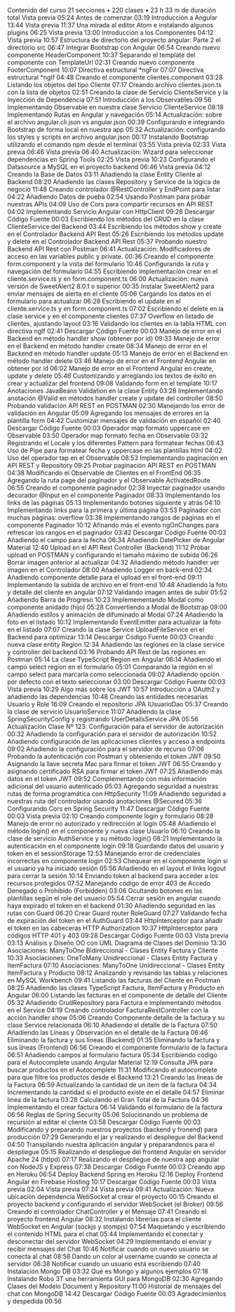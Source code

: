 Contenido del curso
21 secciones • 220 clases • 23 h 33 m de duración total
Vista previa
05:24
Antes de comenzar
03:19
Introducción a Angular
13:44
Vista previa
11:37
Una mirada al editor Atom e instalando algunos plugins
06:25
Vista previa
13:00
Introducción a los Componentes
04:12
Vista previa
10:57
Estructura de directorio del proyecto angular: Parte 2 el directorio src
06:47
Integrar Bootstrap con Angular
06:54
Creando nuevo componente HeaderComponent
10:37
Separando el template del componente con TemplateUrl
02:31
Creando nuevo componente FooterComponent
10:07
Directiva estructural *ngFor
07:07
Directiva estructural *ngIf
04:48
Creando el componente clientes.component
03:28
Listando los objetos del tipo Cliente
07:17
Creando archivo clientes.json.ts con la lista de objetos
02:51
Creando la clase de Servicio ClienteService y la Inyección de Dependencia
07:51
Introducción a los Observables
09:56
Implementando Observable en nuestra clase Servicio ClienteService
08:18
Implementando Rutas en Angular y navegación
05:14
Actualización: sobre el archivo angular.cli.json vs angular.json
00:39
Configurando e integrando Bootstrap de forma local en nuestra app
05:32
Actualización: configurando los styles y scripts en archivo angular.json
00:17
Instalando Bootstrap utilizando el comando npm desde el terminal
03:55
Vista previa
02:33
Vista previa
06:46
Vista previa
06:40
Actualización: Wizard para seleccionar dependencias en Spring Tools
02:25
Vista previa
10:23
Configurando el Datasource a MySQL en el proyecto backend
06:46
Vista previa
04:12
Creando la Base de Datos
03:11
Añadiendo la clase Entity Cliente al Backend
08:20
Añadiendo las clases Repository y Service de la lógica de negocio
11:48
Creando controlador @RestController y EndPoint para listar
04:22
Añadiendo Datos de pueba
02:54
Usando Postman para probar nuestras APIs
04:09
Uso de Cors para compartir recursos en API REST
04:02
Implementando Servicio Angular con HttpClient
09:28
Descargar Código Fuente
00:03
Escribiendo los métodos del CRUD en la clase ClienteService del Backend
03:44
Escribiendo los métodos show y create en el Controlador Backend API Rest
05:26
Escribiendo los métodos update y delete en el Controlador Backend API Rest
05:37
Probando nuestro Backend API Rest con Postman
06:41
Actualización: Modificadores de acceso en las variables public y private.
00:36
Creando el componente form.component y la vista del formulario
10:46
Configurando la ruta y navegación del formulario
04:55
Escribiendo implementación crear en el cliente.service.ts y en form.component.ts
06:00
Actualización: nueva versión de SweetAlert2 8.0.1 o superior
00:35
Instalar SweetAlert2 para enviar mensajes de alerta en el cliente
05:06
Cargando los datos en el formulario para actualizar
06:28
Escribiendo el update en el cliente.service.ts y en form.component.ts
07:02
Escribiendo el delete en la clase service y en el componente clientes
07:37
Overflow en listado de clientes, ajustando layout
03:16
Validando los clientes en la tabla HTML con directiva ngIf
02:41
Descargar Código Fuente
00:03
Manejo de error en el Backend en método handler show (obtener por id)
09:33
Manejo de error en el Backend en método handler create
08:34
Manejo de error en el Backend en método handler update
05:13
Manejo de error en el Backend en método handler delete
03:46
Manejo de error en el Frontend Angular en obtener por id
06:02
Manejo de error en el Frontend Angular en create, update y delete
05:46
Customizando y arreglando los textos de éxito en crear y actualizar del frontend
09:08
Validando form en el template
10:17
Anotaciones JavaBeans Validation en la clase Entity
03:28
Implementando anotación @Valid en métodos handler create y update del controller
08:50
Probando validación API REST en POSTMAN
02:30
Manejando los error de validación en Angular
05:09
Agregando los mensajes de errores en la plantilla form
04:42
Customizar mensajes de validación en español
02:40
Descargar Código Fuente
00:03
Operador map formato uppercase en Observable
03:50
Operador map formato fecha en Observable
03:32
Registrando el Locale y los diferentes Pattern para formatear fechas
06:43
Uso de Pipe para formatear fecha y uppercase en las plantillas html
04:02
Uso del operador tap en el Observable
08:53
Implementando paginación en API REST y Repository
09:25
Probar paginación API REST en POSTMAN
04:38
Modificando el Observable de Clientes en el FrontEnd
06:35
Agregando la ruta page del paginador y el Observable ActivatedRoute
06:55
Creando el componente paginador
02:38
Inyectar paginador usando decorador @Input en el componente Paginador
08:33
Implementando los links de las páginas
05:13
Implementando botones siguiente y atrás
04:10
Implementando links para la primera y última página
03:53
Paginador con muchas páginas: overflow
03:38
Implementando rangos de páginas en el componente Paginador
10:12
Afinando más el evento ngOnChanges para refrescar los rangos en el paginador
03:42
Descargar Código Fuente
00:03
Añadiendo el campo para la fecha
06:34
Añadiendo DatePicker de Angular Material
12:40
Upload en el API Rest Controller (Backend)
11:12
Probar upload en POSTMAN y configurando el tamaño máximo de subida
06:26
Borrar imagen anterior al actualizar
04:32
Añadiendo método handler ver imagen en el Controlador
08:00
Añadiendo Logger en back-end
02:34
Añadiendo componente detalle para el upload en el front-end
09:11
Implementando la subida de archivo en el front-end
10:48
Añadiendo la foto y detalle del cliente en angular
07:12
Validando imagen antes de subir
05:52
Añadiendo Barra de Progreso
10:23
Implemementando Modal como componente anidado (hijo)
05:28
Convertiendo a Modal de Bootstrap
09:00
Añadiendo estilos y animación de difuminado al Modal
07:24
Añadiendo la foto en el listado
10:12
Implementando EventEmitter para actualizar la foto en el listado
07:07
Creando la clase Service UploadFileService en el Backend para optimizar
13:14
Descargar Código Fuente
00:03
Creando nueva clase entity Region
12:34
Añadiendo las regiones en la clase service y controller del backend
03:16
Probando API Rest de las regiones en Postman
05:14
La clase TypeScript Region en Angular
06:14
Añadiendo el campo select region en el formulario
05:01
Comparando la región en el campo select para marcarla como seleccionada
09:02
Añadiendo opción por defecto con el texto seleccionar
03:00
Descargar Código Fuente
00:03
Vista previa
10:29
Algo más sobre los JWT
10:57
Introducción a OAuth2 y añadiendo las dependencias
10:48
Creando las entidades necesarias Usuario y Role
16:09
Creando el repositorio JPA IUsuarioDao
05:37
Creando la clase de servicio UsuarioService
11:07
Añadiendo la clase SpringSecurityConfig y registrando UserDetailsService JPA
05:56
Actualización Clase Nº 123: Configuración para el servidor de autorización
00:32
Añadiendo la configuración para el servidor de autorización
10:52
Añadiendo configuración de las aplicaciones clientes y acceso a endpoints
09:02
Añadiendo la configuración para el servidor de recurso
07:06
Probando la autenticación con Postman y obteniendo el token JWT
09:50
Asignando la llave secreta Mac para firmar el token JWT
06:55
Creando y asignando certificado RSA para firmar el token JWT
07:25
Añadiendo más datos en el token JWT
09:52
Complementando con más información adicional del usuario autenticado
05:03
Agregando seguridad a nuestras rutas de forma programática con HttpSecurity
11:09
Añadiendo seguridad a nuestras ruta del controlador usando anotaciones @Secured
05:36
Configurando Cors en Spring Security
11:47
Descargar Código Fuente
00:03
Vista previa
02:10
Creando componente login y formulario
08:28
Manejo de error no autorizado y redirección al login
05:48
Añadiendo el método login() en el componente y nueva clase Usuario
06:10
Creando la clase de servicio AuthService y su método login()
08:21
Implementando la autenticación en el componente login
09:18
Guardando datos del usuario y token en el sessionStorage
12:53
Manejando error de credenciales incorrectas en componente login
02:53
Chequear en el componente login si el usuario ya ha iniciado sesión
05:56
Añadiendo en el layout el links logout para cerrar la sesión
10:14
Enviando token al backend para acceder a los recursos protegidos
07:52
Manejando código de error 403 de Accedo Denegado o Prohibido (Forbidden)
03:06
Ocultando botones en las plantillas según el role del usuario
05:54
Cerrar sesión en angular cuando haya expirado el token en el backend
01:30
Añadiendo seguridad en las rutas con Guard
06:20
Crear Guard router RoleGuard
07:27
Validando fecha de expiración del token en el AuthGuard
03:44
HttpInterceptor para añadir el token en las cabeceras HTTP Authorization
10:37
HttpInterceptor para códigos HTTP 401 y 403
09:28
Descargar Código Fuente
00:03
Vista previa
03:13
Análisis y Diseño OO con UML Diagrama de Clases del Dominio
13:30
Asociaciones: ManyToOne Bidireccional - Clases Entity Factura y Cliente
10:33
Asociaciones: OneToMany Unidireccional - Clases Entity Factura y ItemFactura
07:10
Asociaciones: ManyToOne Unidireccional - Clases Entity ItemFactura y Producto
08:12
Analizando y revisando las tablas y relaciones en MySQL Workbench
09:41
Listando las facturas del Cliente en Postman
08:25
Añadiendo las clases TypeScript Factura, ItemFactura y Producto en Angular
06:00
Listando las facturas en el componente de detalle del Cliente
05:32
Añadiendo CrudRepository para Factura e implementando métodos en el Service
04:19
Creando controlador FacturaRestController con la acción handler show
05:06
Creando Componente detalle de la factura y su clase Service relacionada
06:10
Añadiendo el detalle de la Factura
07:50
Añadiendo las Líneas y Observación en el detalle de la Factura
06:46
Eliminando la factura y sus líneas (Backend)
01:35
Eliminando la factura y sus líneas (Frontend)
06:56
Creando el componente formulario de la factura
06:51
Añadiendo campos al formulario factura
05:34
Escribiendo código para el Autocomplete usando Angular Material
12:19
Consulta JPA para buscar productos en el Autocomplete
11:31
Modificando el autocomplete para que filtre los productos desde el Backend
13:21
Creando las líneas de la Factura
06:59
Actualizando la cantidad de un item de la factura
04:34
Incrementando la cantidad si el producto existe en el detalle
04:57
Eliminar linea de la factura
03:28
Calculando el Gran Total de la Factura
04:36
Implementando el crear factura
06:14
Validando el formulario de la factura
06:56
Reglas de Spring Security
05:06
Solucionando un problema de recursión al editar el cliente
03:58
Descargar Código Fuente
00:03
Modificando y preparando nuestros proyectos (backend y fronend) para producción
07:29
Generando el jar y realizando el despliegue del Backend
04:50
Transpilando nuestra aplicación angular y preparandonos para el despliegue
05:15
Realizando el despliegue del frontend Angular en servidor Apache 24 (httpd)
07:17
Realizando el despliegue de nuestra app angular con NodeJS y Express
07:38
Descargar Código Fuente
00:03
Creando app en Heroku
06:54
Deploy Backend Spring en Heroku
12:16
Deploy Frontend Angular en Firebase Hosting
10:17
Descargar Código Fuente
00:03
Vista previa
02:04
Vista previa
07:24
Vista previa
09:41
Actualización: Nueva ubicación dependencia WebSocket al crear el proyecto
00:15
Creando el proyecto backend y configurando el servidor WebSocket (el Broker)
09:56
Creando el controlador ChatController y el Mensaje
07:41
Creando el proyecto frontend Angular
08:32
Instalando librerías para el cliente WebSocket en Angular (sockjs y stompjs)
07:54
Maquetando y escribiendo el contenido HTML para el chat
05:44
Implementando el conectar y desconectar del servidor WebSocket
04:29
Implementando el enviar y recibir mensajes del Chat
10:46
Notificar cuando un nuevo usuario se conecta al chat
08:58
Dando un color al username cuando se conecta al servidor
06:38
Notificar cuando un usuario está escribiendo
07:40
Instalación Mongo DB
03:32
Qué es Mongo y algunos ejemplos
07:18
Instalando Robo 3T una herramienta GUI para MongoDB
02:30
Agregando Clases del Modelo Document y Repository
11:00
Historial de mensajes del chat con MongoDB
14:42
Descargar Código Fuente
00:03
Agradecimientos y despedida
00:56
